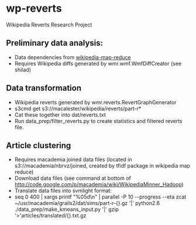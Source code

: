 wp-reverts
==========

Wikipedia Reverts Research Project


Preliminary data analysis:
--------
- Data dependencies from [wikipedia-map-reduce](http://code.google.com/p/wikipedia-map-reduce/)
- Requires Wikipedia diffs generated by wmr.wmf.WmfDiffCreator (see shilad)


Data transformation
--------
- Wikipedia reverts generated by wmr.reverts.RevertGraphGenerator
- s3cmd get s3://macalester/wikipedia/reverts/part-r*
- Cat these together into dat/reverts.txt
- Run data_prep/filter_reverts.py to create statistics and filtered reverts file.


Article clustering
--------
- Requires macademia joined data files (located in s3://macademia/nbrvz/joined, created by tfidf package in wikipedia map reduce)
- Download data files (see command at bottom of http://code.google.com/p/macademia/wiki/WikipediaMinner_Hadoop)
- Translate data files into svmlight format:
- seq 0 400 | xargs printf "%05d\\n" | parallel -P 10 --progress --eta zcat ~/usr/macademia/grails2/dat/sims/part-r-{}.gz '|' python2.6 ./data_prep/make_kmeans_input.py '|' gzip '>'articles/translated/{}.txt.gz
